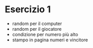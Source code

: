 # Esercizio 1

- random per il computer
- random per il giocatore
- condizione per numero più alto
- stampo in pagina numeri e vincitore
